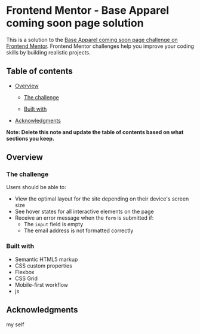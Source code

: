 # Frontend Mentor - Base Apparel coming soon page solution

This is a solution to the [Base Apparel coming soon page challenge on Frontend Mentor](https://www.frontendmentor.io/challenges/base-apparel-coming-soon-page-5d46b47f8db8a7063f9331a0). Frontend Mentor challenges help you improve your coding skills by building realistic projects.

## Table of contents

- [Overview](#overview)

  - [The challenge](#the-challenge)

  - [Built with](#built-with)

- [Acknowledgments](#acknowledgments)

**Note: Delete this note and update the table of contents based on what sections you keep.**

## Overview

### The challenge

Users should be able to:

- View the optimal layout for the site depending on their device's screen size
- See hover states for all interactive elements on the page
- Receive an error message when the `form` is submitted if:
  - The `input` field is empty
  - The email address is not formatted correctly

### Built with

- Semantic HTML5 markup
- CSS custom properties
- Flexbox
- CSS Grid
- Mobile-first workflow
- js

## Acknowledgments

my self
